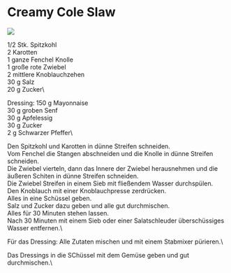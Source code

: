 # Creamy Cole Slaw

![](https://radiatortwo.github.io/rezepte/pics/creamy_coleslaw.jpg)

1/2 Stk. Spitzkohl\
2 Karotten\
1 ganze Fenchel Knolle\
1 große rote Zwiebel\
2 mittlere Knoblauchzehen\
30 g Salz\
20 g Zucker\

Dressing:
150 g Mayonnaise\
30 g groben Senf\
30 g Apfelessig\
30 g Zucker\
2 g Schwarzer Pfeffer\


Den Spitzkohl und Karotten in dünne Streifen schneiden.\
Vom Fenchel die Stangen abschneiden und die Knolle in dünne Streifen schneiden.\
Die Zwiebel vierteln, dann das Innere der Zwiebel herausnehmen und die äußeren Schiten in dünne Streifen schneiden.\
Die Zwiebel Streifen in einem Sieb mit fließendem Wasser durchspülen.\
Den Knoblauch mit einer Knoblauchpresse zerdrücken.\
Alles in eine Schüssel geben.\
Salz und Zucker dazu geben und alle gut durchmischen.\
Alles für 30 Minuten stehen lassen.\
Nach 30 Minuten mit einem Sieb oder einer Salatschleuder überschüssiges Wasser entfernen.\

Für das Dressing:
Alle Zutaten mischen und mit einem Stabmixer pürieren.\

Das Dressings in die SChüssel mit dem Gemüse geben und gut durchmischen.\